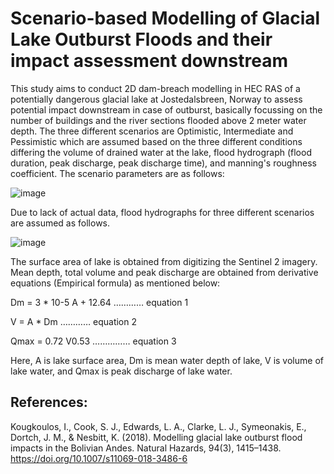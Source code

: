 # Scenario-based Modelling of Glacial Lake Outburst Floods and their impact assessment downstream

This study aims to conduct 2D dam-breach modelling in HEC RAS of a potentially dangerous glacial lake at Jostedalsbreen, Norway to assess potential impact downstream in case of outburst, basically focussing on the number of buildings and the river sections flooded above 2 meter water depth. The three different scenarios are Optimistic, Intermediate and Pessimistic which are assumed based on the three different conditions differing the volume of drained water at the lake,  flood hydrograph (flood duration, peak discharge, peak discharge time), and manning's roughness coefficient. The scenario parameters are as follows:

![image](https://user-images.githubusercontent.com/114010808/235078435-ad87c6f7-62c0-4eca-adbd-94d938825b7c.png)

Due to lack of actual data, flood hydrographs for three different scenarios are assumed as follows. 

![image](https://user-images.githubusercontent.com/114010808/235077268-8f8b8db8-8371-41e7-9a6d-01341505ec20.png)

The surface area of lake is obtained from digitizing the Sentinel 2 imagery. Mean depth, total volume and peak discharge are obtained from derivative equations (Empirical formula) as mentioned below:

Dm = 3 * 10-5 A + 12.64 ………… equation 1

V = A * Dm ………… equation 2

Qmax = 0.72 V0.53 …………… equation 3

Here, A is lake surface area, Dm is mean water depth of lake, V is volume of lake water, and Qmax is peak discharge of lake water.

## References:
Kougkoulos, I., Cook, S. J., Edwards, L. A., Clarke, L. J., Symeonakis, E., Dortch, J. M., & Nesbitt, K. (2018). Modelling glacial lake outburst flood impacts in the Bolivian Andes. Natural Hazards, 94(3), 1415–1438. https://doi.org/10.1007/s11069-018-3486-6
